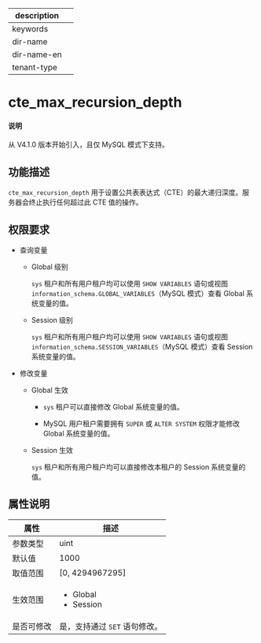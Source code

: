 |description||
|---|---|
|keywords||
|dir-name||
|dir-name-en||
|tenant-type||

# cte_max_recursion_depth


<main id="notice" type='explain'>
  <h4>说明</h4>
  <p>从 V4.1.0 版本开始引入，且仅 MySQL 模式下支持。</p>
</main>

## 功能描述

`cte_max_recursion_depth` 用于设置公共表表达式（CTE）的最大递归深度。服务器会终止执行任何超过此 CTE 值的操作。

## 权限要求

* 查询变量

  * Global 级别

    `sys` 租户和所有用户租户均可以使用 `SHOW VARIABLES` 语句或视图 `information_schema.GLOBAL_VARIABLES`（MySQL 模式）查看 Global 系统变量的值。

  * Session 级别

    `sys` 租户和所有用户租户均可以使用 `SHOW VARIABLES` 语句或视图 `information_schema.SESSION_VARIABLES`（MySQL 模式）查看 Session 系统变量的值。

* 修改变量

  * Global 生效

    * `sys` 租户可以直接修改 Global 系统变量的值。
  
    * MySQL 用户租户需要拥有 `SUPER` 或 `ALTER SYSTEM` 权限才能修改 Global 系统变量的值。

  * Session 生效

    `sys` 租户和所有用户租户均可以直接修改本租户的 Session 系统变量的值。

## 属性说明

| **属性**      |      **描述**                            |
|---------------|------------------------------------------|
| 参数类型      | uint                                      |
| 默认值        | 1000                                      |
| 取值范围      | \[0, 4294967295]                         |
| 生效范围      | <ul><li>Global</il><li>Session</il></ul>  |
| 是否可修改  | 是，支持通过 `SET` 语句修改。|
